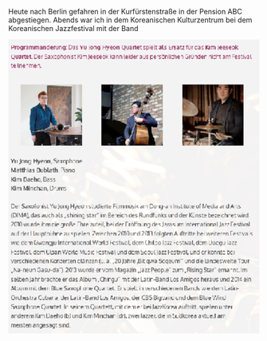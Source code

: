 Heute nach Berlin gefahren in der Kurfürstenstraße in der Pension ABC abgestiegen.
Abends war ich in dem Koreanischen Kulturzentrum bei dem Koreanischen Jazzfestival mit der Band 

![](../_bilder/20210305223214.png)